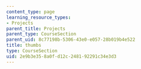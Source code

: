```yaml
---
content_type: page
learning_resource_types:
- Projects
parent_title: Projects
parent_type: CourseSection
parent_uid: 8c77198b-5306-43e0-e057-28b019b4e522
title: thumbs
type: CourseSection
uid: 2e9b3e35-8a0f-d12c-2481-92291c34e3d3
---
```

